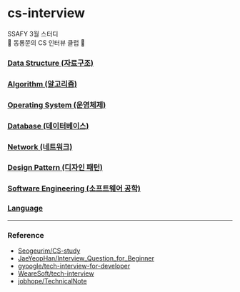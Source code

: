# cs-interview
SSAFY 3월 스터디  
🧐 동룡쭌의 CS 인터뷰 클럽 🧐


### [Data Structure (자료구조)](./contents/data-structure)

### [Algorithm (알고리즘)](./contents/algorithm)

### [Operating System (운영체제)](./contents/operating-system)

### [Database (데이터베이스)](./contents/database)

### [Network (네트워크)](./contents/network/)

### [Design Pattern (디자인 패턴)](./contents/design-pattern)

### [Software Engineering (소프트웨어 공학)](./contents/software-engineering)

### [Language](./contents/language)

<hr>

### Reference

- [Seogeurim/CS-study](https://github.com/Seogeurim/CS-study)
- [JaeYeopHan/Interview_Question_for_Beginner](https://github.com/JaeYeopHan/Interview_Question_for_Beginner)
- [gyoogle/tech-interview-for-developer](https://github.com/gyoogle/tech-interview-for-developer)
- [WeareSoft/tech-interview](https://github.com/WeareSoft/tech-interview)
- [jobhope/TechnicalNote](https://github.com/jobhope/TechnicalNote)